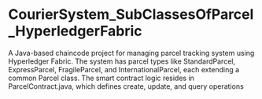# CourierSystem_SubClassesOfParcel_HyperledgerFabric
A Java-based chaincode project for managing parcel tracking system using Hyperledger Fabric.  The system has parcel types like StandardParcel, ExpressParcel, FragileParcel, and InternationalParcel, each extending a common Parcel class. The smart contract logic resides in ParcelContract.java, which defines create, update, and query operations
